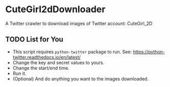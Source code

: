 # CuteGirl2dDownloader
A Twitter crawler to download images of Twitter account: CuteGirl_2D

## TODO List for You
* This script requires `python-twitter` package to run. See: https://python-twitter.readthedocs.io/en/latest/
* Change the key and secret values to yours.
* Change the start/end time.
* Run it.
* (Optional) And do anything you want to the images downloaded.
